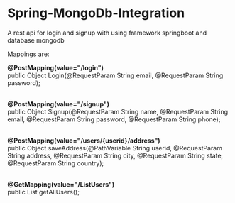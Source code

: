 # Spring-MongoDb-Integration
A rest api for login and signup with using framework springboot and database mongodb

Mappings are:

  **@PostMapping(value="/login")**<br>
  public Object Login(@RequestParam String email, @RequestParam String password);
  <br><br>
  
  **@PostMapping(value="/signup")**<br>
  public Object Signup(@RequestParam String name,
			@RequestParam String email,
			@RequestParam String password,
			@RequestParam String phone);
  <br><br>
  
  **@PostMapping(value="/users/{userid}/address")**<br>
  public Object saveAddress(@PathVariable String userid,
			@RequestParam String address,
			@RequestParam String city,
			@RequestParam String state,
			@RequestParam String country);
  <br>    <br>
  
  **@GetMapping(value="/ListUsers")**<br>
  public List<User> getAllUsers();
